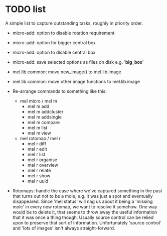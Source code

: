 TODO list
=========

A simple list to capture outstanding tasks, roughly in priority order.

- micro-add: option to disable rotation requirement
- micro-add: option for bigger central box
- micro-add: option to disable central box
- micro-add: save selected options as files on disk e.g. '__big_box__'

- mel.lib.common: move new_image() to mel.lib.image
- mel.lib.common: move other image functions to mel.lib.image

- Re-arrange commands to something like this:
    - mel micro  / mel m
        - mel m add
        - mel m addcluster
        - mel m addsingle
        - mel m compare
        - mel m list
        - mel m view
    - mel rotomap  / mel r
        - mel r diff
        - mel r edit
        - mel r list
        - mel r organise
        - mel r overview
        - mel r relate
        - mel r show
        - mel r uuid

- Rotomaps: handle the case where we've captured something in the past that
  turns out not to be a mole, e.g. it was just a spot and eventually
  disappeared. Since 'mel status' will nag us about it being a 'missing mole'
  in every new rotomap, we want to resolve it somehow. One way would be to
  delete it, that seems to throw away the useful information that it was once a
  thing though. Usually source control can be relied upon to preserve that sort
  of information. Unfortunately 'source control' and 'lots of images' isn't
  always straight-forward.
